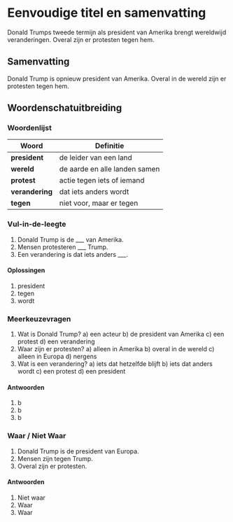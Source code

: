 # Eenvoudige titel en samenvatting
Donald Trumps tweede termijn als president van Amerika brengt wereldwijd veranderingen. Overal zijn er protesten tegen hem.

## Samenvatting
Donald Trump is opnieuw president van Amerika. Overal in de wereld zijn er protesten tegen hem.

## Woordenschatuitbreiding

### Woordenlijst

| Woord | Definitie |
|-------|-----------|
| **president** | de leider van een land |
| **wereld** | de aarde en alle landen samen |
| **protest** | actie tegen iets of iemand |
| **verandering** | dat iets anders wordt |
| **tegen** | niet voor, maar er tegen |

### Vul-in-de-leegte
1. Donald Trump is de ___ van Amerika.
2. Mensen protesteren ___ Trump.
3. Een verandering is dat iets anders ___.

#### Oplossingen
1. president
2. tegen
3. wordt

### Meerkeuzevragen
1. Wat is Donald Trump?
   a) een acteur
   b) de president van Amerika
   c) een protest
   d) een verandering
2. Waar zijn er protesten?
   a) alleen in Amerika
   b) overal in de wereld
   c) alleen in Europa
   d) nergens
3. Wat is een verandering?
   a) iets dat hetzelfde blijft
   b) iets dat anders wordt
   c) een protest
   d) een president

#### Antwoorden
1. b
2. b
3. b

### Waar / Niet Waar
1. Donald Trump is de president van Europa.
2. Mensen zijn tegen Trump.
3. Overal zijn er protesten.

#### Antwoorden
1. Niet waar
2. Waar
3. Waar